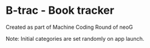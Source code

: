 # B-trac - Book tracker

Created as part of Machine Coding Round of neoG

Note: Initial categories are set randomly on app launch.
